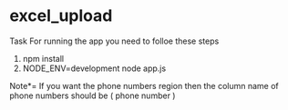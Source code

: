 # excel_upload
Task
For running the app you need to folloe these steps

1. npm install
2. NODE_ENV=development node app.js

Note*= If you want the phone numbers region then the column name of phone numbers should be ( phone number )
